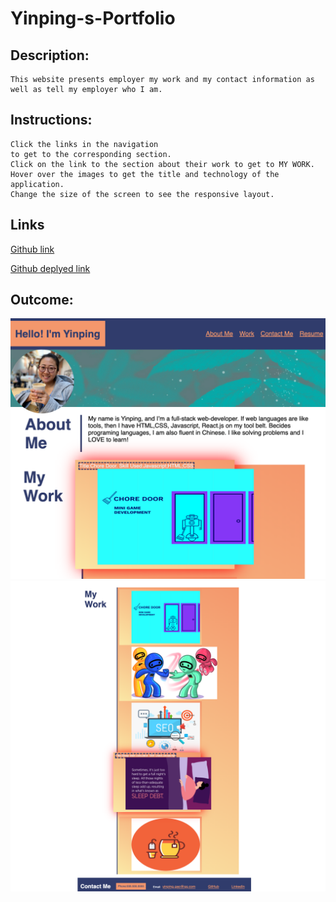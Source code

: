 # Yinping-s-Portfolio

## Description:
```
This website presents employer my work and my contact information as well as tell my employer who I am.
```

## Instructions:

```
Click the links in the navigation
to get to the corresponding section.
Click on the link to the section about their work to get to MY WORK.
Hover over the images to get the title and technology of the application.
Change the size of the screen to see the responsive layout.
```

## Links
[Github link](https://github.com/yinping-520/the-portfolio-of-yinping)

[Github deplyed link](https://yinping-520.github.io/the-portfolio-of-yinping/)

## Outcome:
![portfoli demo1](./website.png)
![portfolio demo2](./portfolio.png)




